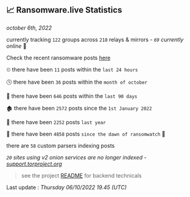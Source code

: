 
## 📈 Ransomware.live Statistics
_october 6th, 2022_

currently tracking `122` groups across `218` relays & mirrors - _`69` currently online_ 📡

Check the recent ransomware posts [here](https://www.ransomware.live/#/recentposts)


⏲ there have been `11` posts within the `last 24 hours`

🕓 there have been `36` posts within the `month of october`

📅 there have been `646` posts within the `last 90 days`

🏚 there have been `2572` posts since the `1st January 2022`

🚀 there have been `2252` posts `last year`

🦕 there have been `4858` posts `since the dawn of ransomwatch` 🐣

there are `58` custom parsers indexing posts

_`20` sites using v2 onion services are no longer indexed - [support.torproject.org](https://support.torproject.org/onionservices/v2-deprecation/)_

> see the project [README](https://github.com/jmousqueton/ransomwatch#readme) for backend technicals



Last update : _Thursday 06/10/2022 19.45 (UTC)_

